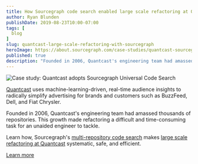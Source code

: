 ```yaml
---
title: How Sourcegraph code search enabled large scale refactoring at Quantcast
author: Ryan Blunden
publishDate: 2019-08-23T10:00-07:00
tags: [
  blog
]
slug: quantcast-large-scale-refactoring-with-sourcegraph
heroImage: https://about.sourcegraph.com/case-studies/quantcast-sourcegraph-case-study.jpg
published: true
description: "Founded in 2006, Quantcast's engineering team had amassed thousands of repositories. Learn how after deploying Sourcegraph, Quantcast was able to do major refactors with confidence."
---
```


<div style={{textAlign: 'center'}}>
  <img src="/case-studies/quantcast-sourcegraph-case-study-og-embed.jpg" alt="Case study: Quantcast adopts Sourcegraph Universal Code Search"/>
</div>

[Quantcast](https://www.quantcast.com) uses machine-learning-driven, real-time audience insights to radically simplify advertising for brands and customers such as BuzzFeed, Dell, and Fiat Chrysler.

Founded in 2006, Quantcast's engineering team had amassed thousands of repositories. This growth made refactoring a difficult and time-consuming task for an unaided engineer to tackle.

Learn how, Sourcegraph's [multi-repository code search](/product/code-search-navigation) makes [large scale refactoring at Quantcast](/case-studies/quantcast) systematic, safe, and efficient.

<div className="align-items-center justify-content-center d-flex">
  <a href="/case-studies/quantcast-large-scale-refactoring" className="btn btn-primary mt-4">Learn more</a>
</div>
